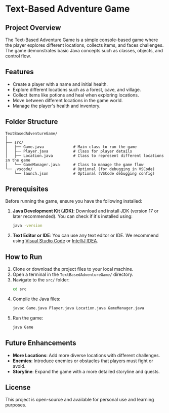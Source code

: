 
# Text-Based Adventure Game

## Project Overview
The Text-Based Adventure Game is a simple console-based game where the player explores different locations, collects items, and faces challenges. The game demonstrates basic Java concepts such as classes, objects, and control flow.

## Features
- Create a player with a name and initial health.
- Explore different locations such as a forest, cave, and village.
- Collect items like potions and heal when exploring locations.
- Move between different locations in the game world.
- Manage the player's health and inventory.

## Folder Structure
```
TextBasedAdventureGame/
│
├── src/
│   ├── Game.java             # Main class to run the game
│   ├── Player.java           # Class for player details
│   ├── Location.java         # Class to represent different locations in the game
│   └── GameManager.java      # Class to manage the game flow
└── .vscode/                  # Optional (for debugging in VSCode)
    └── launch.json           # Optional (VSCode debugging config)
```

## Prerequisites
Before running the game, ensure you have the following installed:
1. **Java Development Kit (JDK)**: Download and install JDK (version 17 or later recommended). You can check if it's installed using:
   ```bash
   java -version
   ```

2. **Text Editor or IDE**: You can use any text editor or IDE. We recommend using [Visual Studio Code](https://code.visualstudio.com/) or [IntelliJ IDEA](https://www.jetbrains.com/idea/).

## How to Run
1. Clone or download the project files to your local machine.
2. Open a terminal in the `TextBasedAdventureGame/` directory.
3. Navigate to the `src/` folder:
   ```bash
   cd src
   ```
4. Compile the Java files:
   ```bash
   javac Game.java Player.java Location.java GameManager.java
   ```
5. Run the game:
   ```bash
   java Game
   ```

## Future Enhancements
- **More Locations**: Add more diverse locations with different challenges.
- **Enemies**: Introduce enemies or obstacles that players must fight or avoid.
- **Storyline**: Expand the game with a more detailed storyline and quests.

## License
This project is open-source and available for personal use and learning purposes.
